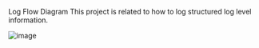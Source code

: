 Log Flow Diagram
This project is related to how to log structured log level information.

![image](https://github.com/kenllyacosta/logdiagramflow/assets/7442445/de6bdbac-0099-4190-8650-549f6743eaa6)
